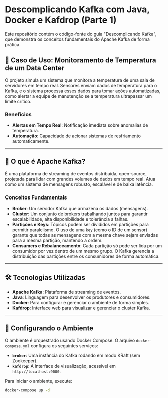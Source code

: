 # Descomplicando Kafka com Java, Docker e Kafdrop (Parte 1)

Este repositório contém o código-fonte do guia "Descomplicando Kafka", que demonstra os conceitos fundamentais do Apache Kafka de forma prática.

## 🎯 Caso de Uso: Monitoramento de Temperatura de um Data Center

O projeto simula um sistema que monitora a temperatura de uma sala de servidores em tempo real. Sensores enviam dados de temperatura para o Kafka, e o sistema processa esses dados para tomar ações automatizadas, como alertar a equipe de manutenção se a temperatura ultrapassar um limite crítico.

### Benefícios
- **Alertas em Tempo Real**: Notificação imediata sobre anomalias de temperatura.
- **Automação**: Capacidade de acionar sistemas de resfriamento automaticamente.

---

## 🐘 O que é Apache Kafka?

É uma plataforma de streaming de eventos distribuída, open-source, projetada para lidar com grandes volumes de dados em tempo real. Atua como um sistema de mensagens robusto, escalável e de baixa latência.

### Conceitos Fundamentais
- **Broker**: Um servidor Kafka que armazena os dados (mensagens).
- **Cluster**: Um conjunto de brokers trabalhando juntos para garantir escalabilidade, alta disponibilidade e tolerância a falhas.
- **Partições e Keys**: Tópicos podem ser divididos em partições para permitir paralelismo. O uso de uma `key` (como o ID de um sensor) garante que todas as mensagens com a mesma chave sejam enviadas para a mesma partição, mantendo a ordem.
- **Consumers e Rebalanceamento**: Cada partição só pode ser lida por um consumidor por vez dentro de um mesmo grupo. O Kafka gerencia a distribuição das partições entre os consumidores de forma automática.

---

## 🛠️ Tecnologias Utilizadas
- **Apache Kafka**: Plataforma de streaming de eventos.
- **Java**: Linguagem para desenvolver os produtores e consumidores.
- **Docker**: Para configurar e gerenciar o ambiente de forma simples.
- **Kafdrop**: Interface web para visualizar e gerenciar o cluster Kafka.

---

## 🚀 Configurando o Ambiente

O ambiente é orquestrado usando Docker Compose. O arquivo `docker-compose.yml` configura os seguintes serviços:
- **`broker`**: Uma instância do Kafka rodando em modo KRaft (sem Zookeeper).
- **`kafdrop`**: A interface de visualização, acessível em `http://localhost:9000`.

Para iniciar o ambiente, execute:
```sh
docker-compose up -d
